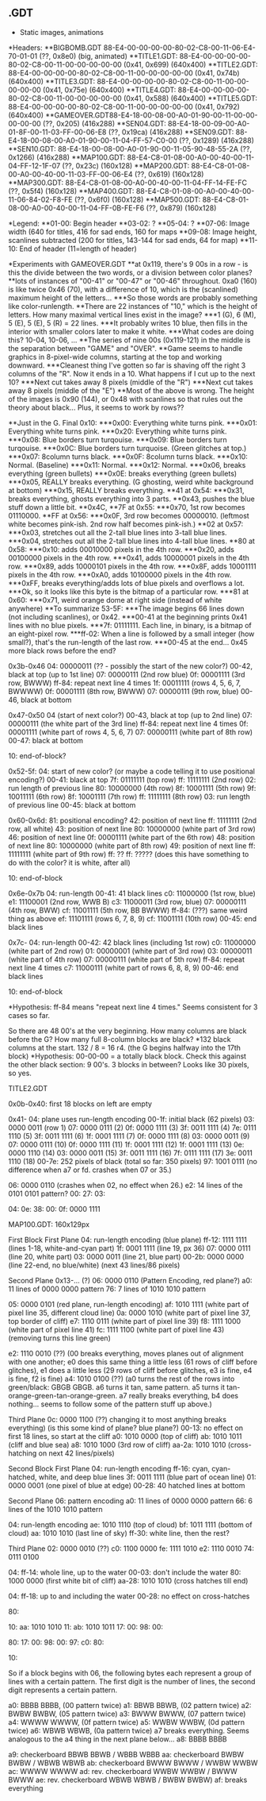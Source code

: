 ## .GDT
* Static images, animations

*Headers:
**BIGBOMB.GDT 88-E4-00-00-00-00-80-02-C8-00-11-06-E4-70-01-01 (??, 0x8e0) (big, animated)
**TITLE1.GDT: 88-E4-00-00-00-00-80-02-C8-00-11-00-00-00-00-00 (0x41, 0x699) (640x400)
**TITLE2.GDT: 88-E4-00-00-00-00-80-02-C8-00-11-00-00-00-00-00 (0x41, 0x74b) (640x400)
**TITLE3.GDT: 88-E4-00-00-00-00-80-02-C8-00-11-00-00-00-00-00 (0x41, 0x75e) (640x400)
**TITLE4.GDT: 88-E4-00-00-00-00-80-02-C8-00-11-00-00-00-00-00 (0x41, 0x588) (640x400)
**TITLE5.GDT: 88-E4-00-00-00-00-80-02-C8-00-11-00-00-00-00-00 (0x41, 0x792) (640x400)
**GAMEOVER.GDT88-E4-18-00-08-00-A0-01-90-00-11-00-00-00-00-00 (??, 0x205) (416x288)
**SEN04.GDT:  88-E4-18-00-09-00-A0-01-8F-00-11-03-FF-00-06-E8 (??, 0x19ca) (416x288)
**SEN09.GDT:  88-E4-18-00-08-00-A0-01-90-00-11-04-FF-57-C0-00 (??, 0x1289) (416x288)
**SEN10.GDT:  88-E4-18-00-08-00-A0-01-90-00-11-05-90-48-55-2A (??, 0x1266) (416x288)
**MAP100.GDT: 88-E4-C8-01-08-00-A0-00-40-00-11-04-FF-12-1F-07 (??, 0x23c) (160x128)
**MAP200.GDT: 88-E4-C8-01-08-00-A0-00-40-00-11-03-FF-00-06-E4 (??, 0x619) (160x128)
**MAP300.GDT: 88-E4-C8-01-08-00-A0-00-40-00-11-04-FF-14-FE-FC (??, 0x5f4) (160x128)
**MAP400.GDT: 88-E4-C8-01-08-00-A0-00-40-00-11-06-84-02-F8-FE (??, 0x6f0) (160x128)
**MAP500.GDT: 88-E4-C8-01-08-00-A0-00-40-00-11-04-FF-0B-FE-F6 (??, 0x879) (160x128)

*Legend:
**01-00: Begin header
**03-02: ?
**05-04: ?
**07-06: Image width (640 for titles, 416 for sad ends, 160 for maps
**09-08: Image height, scanlines subtracted (200 for titles, 143-144 for sad ends, 64 for map)
**11-10: End of header (11=length of header)

*Experiments with GAMEOVER.GDT
**at 0x119, there's 9 00s in a row - is this the divide between the two words, or a division between color planes?
**lots of instances of "00-41" or "00-47" or "00-46" throughout. 0xa0 (160) is like twice 0x46 (70), with a difference of 10, which is the (scanlined) maximum height of the letters...
***So those words are probably something like color-runlength.
**There are 22 instances of "10," which is the height of letters. How many maximal vertical lines exist in the image?
***1 (G), 6 (M), 5 (E), 5 (E), 5 (R) = 22 lines.
***It probably writes 10 blue, then fills in the interior with smaller colors later to make it white.
***What codes are doing this? 10-04, 10-06, ...
**The series of nine 00s (0x119-121) in the  middle is the separation between "GAME" and "OVER".
**Game seems to handle graphics in 8-pixel-wide columns, starting at the top and working downward.
***Cleanest thing I've gotten so far is shaving off the right 3 columns of the "R". Now it ends in a 10. What happens if I cut up to the next 10?
***Next cut takes away 8 pixels (middle of the "R")
***Next cut takes away 8 pixels (middle of the "E")
**Most of the above is wrong. The height of the images is 0x90 (144), or 0x48 with scanlines so that rules out the theory about black... Plus, it seems to work by rows??

**Just in the G. Final 0x10:
***0x00: Everything white turns pink.
***0x01: Everything white turns pink.
***0x20: Everything white turns pink.
***0x08: Blue borders turn turqouise.
***0x09: Blue borders turn turqouise.
***0x0C: Blue borders turn turquoise. (Green glitches at top.)
***0x07: 8column turns black.
***0x0F: 8column turns black.
***0x10: Normal. (Baseline)
***0x11: Normal.
***0x12: Normal.
***0x06, breaks everything (green bullets)
***0x0E: breaks everything (green bullets)
***0x05, REALLY breaks everything. (G ghosting, weird white background at bottom)
***0x15, REALLY breaks everything.
**41 at 0x54:
***0x31, breaks everything, ghosts everything into 3 parts.
**0x43, pushes the blue stuff down a little bit.
**0x4C,
**7F at 0x55: 
***0x70, 1st row becomes 01110000. 
**FF at 0x56:
***0x0F, 3rd row becomes 00000010. (leftmost white becomes pink-ish. 2nd row half becomes pink-ish.)
**02 at 0x57:
***0x03, stretches out all the 2-tall blue lines into 3-tall blue lines.
***0x04, stretches out all the 2-tall blue lines into 4-tall blue lines.
**80 at 0x58:
***0x10: adds 00010000 pixels in the 4th row.
***0x20, adds 00100000 pixels in the 4th row.
***0x41, adds 10000001 pixels in the 4th row.
***0x89, adds 10000101 pixels in the 4th row.
***0x8F, adds 10001111 pixels in the 4th row.
***0xA0, adds 10100000 pixels in the 4th row.
***0xFF, breaks everything/adds lots of blue pixels and overflows a lot.
***Ok, so it looks like this byte is the bitmap of a particular row.
***81 at 0x60:
***0x71, weird orange dome at right side (instead of white anywhere)
**To summarize 53-5F:
***The image begins 66 lines down (not including scanlines), or 0x42. 
***00-41 at the beginning prints 0x41 lines with no blue pixels.
***7f: 01111111. Each line, in binary, is a bitmap of an eight-pixel row.
***ff-02: When a line is followed by a small integer (how small?), that's the run-length of the last row.
***00-45 at the end... 0x45 more black rows before the end?

0x3b-0x46
04: 00000011 (?? - possibly the start of the new color?)
00-42, black at top (up to 1st line)
07: 00000111 (2nd row blue)
0f: 00001111 (3rd row, BWWW)
ff-84: repeat next line 4 times
1f: 00011111 (rows 4, 5, 6, 7, BWWWW)
0f: 00001111 (8th row, BWWW)
07: 00000111 (9th row, blue)
00-46, black at bottom

0x47-0x50
04 (start of next color?)
00-43, black at top (up to 2nd line)
07: 00000111 (the white part of the 3rd line)
ff-84: repeat next line 4 times
0f: 00001111 (white part of rows 4, 5, 6, 7)
07: 00000111 (white part of 8th row)
00-47: black at bottom

10: end-of-block?

0x52-5f:
04: start of new color? (or maybe a code telling it to use positional encoding?)
00-41: black at top
7f: 01111111 (top row)
ff: 11111111 (2nd row)
02: run length of previous line
80: 10000000 (4th row)
8f: 10001111 (5th row)
9f: 10011111 (6th row)
8f: 10001111 (7th row)
ff: 11111111 (8th row)
03: run length of previous line
00-45: black at bottom

0x60-0x6d:
81: positional encoding?
42: position of next line
ff: 11111111 (2nd row, all white)
43: position of next line
80: 10000000 (white part of 3rd row)
46: position of next line
0f: 00001111 (white part of the 6th row)
48: position of next line
80: 10000000 (white part of 8th row)
49: position of next line
ff: 11111111 (white part of 9th row)
ff: ??
ff: ????? (does this have something to do with the color? it is white, after all)

10: end-of-block

0x6e-0x7b
04: run-length
00-41: 41 black lines
c0: 11000000 (1st row, blue)
e1: 11100001 (2nd row, WWB   B)
c3: 11000011 (3rd row, blue)
07: 00000111 (4th row, BWW)
cf: 11001111 (5th row, BB BWWW)
ff-84: (???) same weird thing as above
ef: 11101111 (rows 6, 7, 8, 9)
cf: 11001111 (10th row)
00-45: end black lines

0x7c-
04: run-length
00-42: 42 black lines (including 1st row)
c0: 11000000 (white part of 2nd row)
01: 00000001 (white part of 3rd row)
03: 00000011 (white part of 4th row)
07: 00000111 (white part of 5th row)
ff-84: repeat next line 4 times
c7: 11000111 (white part of rows 6, 8, 8, 9)
00-46: end black lines

10: end-of-block


*Hypothesis: ff-84 means "repeat next line 4 times." Seems consistent for 3 cases so far.

So there are 48 00's at the very beginning. How many columns are black before the G? How many full 8-column blocks are black?
*132 black columns at the start. 132 / 8 = 16 r4. (the G begins halfway into the 17th block)
*Hypothesis: 00-00-00 = a totally black block. Check this against the other black section: 9 00's. 3 blocks in between? Looks like 30 pixels, so yes.

TITLE2.GDT

0x0b-0x40: first 18 blocks on left are empty

0x41-
04: plane uses run-length encoding
00-1f: initial black (62 pixels)
03: 0000 0011 (row 1)
07: 0000 0111 (2)
0f: 0000 1111 (3)
3f: 0011 1111 (4)
7e: 0111 1110 (5)
3f: 0011 1111 (6)
1f: 0001 1111 (7)
0f: 0000 1111 (8)
03: 0000 0011 (9)
07: 0000 0111 (10)
0f: 0000 1111 (11)
1f: 0001 1111 (12)
1f: 0001 1111 (13)
0e: 0000 1110 (14)
03: 0000 0011 (15)
3f: 0011 1111 (16)
7f: 0111 1111 (17)
3e: 0011 1110 (18)
00-7e: 252 pixels of black (total so far: 350 pixels)
97: 1001 0111 (no difference when a7 or fd. crashes when 07 or 35.)

06: 0000 0110 (crashes when 02, no effect when 26.)
e2: 14 lines of the 0101 0101 pattern?
00:
27:
03:

04:
0e:
38:
00:
0f: 0000 1111 


MAP100.GDT: 160x129px

First Block
First Plane
04: run-length encoding (blue plane)
ff-12: 1111 1111 (lines 1-18, white-and-cyan part)
1f: 0001 1111 (line 19, px 36)
07: 0000 0111 (line 20, white part)
03: 0000 0011 (line 21, blue part)
00-2b: 0000 0000 (line 22-end, no blue/white) (next 43 lines/86 pixels)

Second Plane
0x13-... (?)
06: 0000 0110 (Pattern Encoding, red plane?)
a0: 11 lines of 0000 0000 pattern
76: 7 lines of 1010 1010 pattern

05: 0000 0101 (red plane, run-length encoding)
af: 1010 1111 (white part of pixel line 35, different cloud line)
0a: 0000 1010 (white part of pixel line 37, top border of cliff)
e7: 1110 0111 (white part of pixel line 39)
f8: 1111 1000 (white part of pixel line 41)
fc: 1111 1100 (white part of pixel line 43) (removing turns this line green)

e2: 1110 0010 (??) (00 breaks everything, moves planes out of alignment with one another; e0 does this same thing a little less (61 rows of cliff before glitches), e1 does a little less (29 rows of cliff before glitches, e3 is fine, e4 is fine, f2 is fine)
a4: 1010 0100 (??) (a0 turns the rest of the rows into green/black: GBGB GBGB. a6 turns it tan, same pattern. a5 turns it tan-orange-green-tan-orange-green. a7 really breaks everything, b4 does nothing... seems to follow some of the pattern stuff up above.)

Third Plane
0c: 0000 1100 (??) changing it to most anything breaks everything) (is this some kind of plane? blue plane?)
00-13: no effect on first 18 lines, so start at the cliff
a0: 1010 0000 (top of cliff)
ab: 1010 1011 (cliff and blue sea)
a8: 1010 1000 (3rd row of cliff)
aa-2a: 1010 1010 (cross-hatching on next 42 lines/pixels)

Second Block
First Plane
04: run-length encoding
ff-16: cyan, cyan-hatched, white, and deep blue lines
3f: 0011 1111 (blue part of ocean line)
01: 0000 0001 (one pixel of blue at edge)
00-28: 40 hatched lines at bottom

Second Plane
06: pattern encoding
a0: 11 lines of 0000 0000 pattern
66: 6 lines of the 1010 1010 pattern

04: run-length encoding
ae: 1010 1110 (top of cloud)
bf: 1011 1111 (bottom of cloud)
aa: 1010 1010 (last line of sky)
ff-30: white line, then the rest?

Third Plane
02: 0000 0010 (??)
c0: 1100 0000
fe: 1111 1010
e2: 1110 0010
74: 0111 0100

04:
ff-14: whole line, up to the water
00-03: don't include the water
80: 1000 0000 (first white bit of cliff)
aa-28: 1010 1010 (cross hatches till end)

04:
ff-18: up to and including the water
00-28: no effect on cross-hatches

80:

10:
aa: 1010 1010
11:
ab: 1010 1011
17:
00:
98:
00:

80:
17:
00:
98:
00:
97:
c0:
80:

10:

So if a block begins with 06, the following bytes each represent a group of lines with a certain pattern. The first digit is the number of lines, the second digit represents a certain pattern.

a0: BBBB BBBB, (00 pattern twice)
a1: BBWB BBWB, (02 pattern twice)
a2: BWBW BWBW, (05 pattern twice)
a3: BWWW BWWW, (07 pattern twice)
a4: WWWW WWWW, (0f pattern twice)
a5: WWBW WWBW, (0d pattern twice)
a6: WBWB WBWB, (0a pattern twice)
a7 breaks everything. Seems analogous to the a4 thing in the next plane below... 
a8: BBBB BBBB

a9: checkerboard BBWB BBWB / WBBB WBBB
aa: checkerboard BWBW BWBW / WBWB WBWB
ab: checkerboard BWWW BWWW / WWBW WWBW
ac: WWWW WWWW
ad: rev. checkerboard WWBW WWBW / BWWW BWWW 
ae: rev. checkerboard WBWB WBWB / BWBW BWBW)
af: breaks everything





